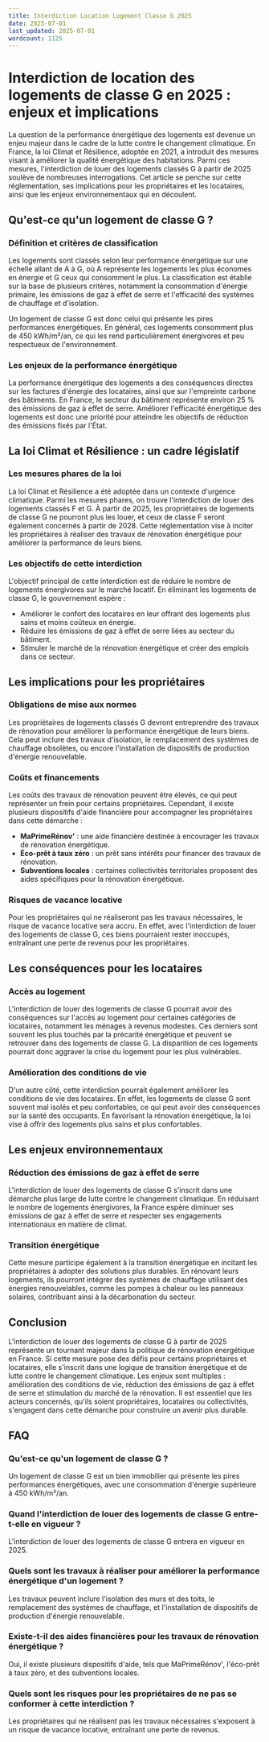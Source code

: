 ```yaml
---
title: Interdiction Location Logement Classe G 2025
date: 2025-07-01
last_updated: 2025-07-01
wordcount: 1125
---
```


# Interdiction de location des logements de classe G en 2025 : enjeux et implications

La question de la performance énergétique des logements est devenue un enjeu majeur dans le cadre de la lutte contre le changement climatique. En France, la loi Climat et Résilience, adoptée en 2021, a introduit des mesures visant à améliorer la qualité énergétique des habitations. Parmi ces mesures, l'interdiction de louer des logements classés G à partir de 2025 soulève de nombreuses interrogations. Cet article se penche sur cette réglementation, ses implications pour les propriétaires et les locataires, ainsi que les enjeux environnementaux qui en découlent.

## Qu'est-ce qu'un logement de classe G ?

### Définition et critères de classification

Les logements sont classés selon leur performance énergétique sur une échelle allant de A à G, où A représente les logements les plus économes en énergie et G ceux qui consomment le plus. La classification est établie sur la base de plusieurs critères, notamment la consommation d'énergie primaire, les émissions de gaz à effet de serre et l'efficacité des systèmes de chauffage et d'isolation.

Un logement de classe G est donc celui qui présente les pires performances énergétiques. En général, ces logements consomment plus de 450 kWh/m²/an, ce qui les rend particulièrement énergivores et peu respectueux de l'environnement.

### Les enjeux de la performance énergétique

La performance énergétique des logements a des conséquences directes sur les factures d'énergie des locataires, ainsi que sur l'empreinte carbone des bâtiments. En France, le secteur du bâtiment représente environ 25 % des émissions de gaz à effet de serre. Améliorer l'efficacité énergétique des logements est donc une priorité pour atteindre les objectifs de réduction des émissions fixés par l'État.

## La loi Climat et Résilience : un cadre législatif

### Les mesures phares de la loi

La loi Climat et Résilience a été adoptée dans un contexte d'urgence climatique. Parmi les mesures phares, on trouve l'interdiction de louer des logements classés F et G. À partir de 2025, les propriétaires de logements de classe G ne pourront plus les louer, et ceux de classe F seront également concernés à partir de 2028. Cette réglementation vise à inciter les propriétaires à réaliser des travaux de rénovation énergétique pour améliorer la performance de leurs biens.

### Les objectifs de cette interdiction

L'objectif principal de cette interdiction est de réduire le nombre de logements énergivores sur le marché locatif. En éliminant les logements de classe G, le gouvernement espère :

- Améliorer le confort des locataires en leur offrant des logements plus sains et moins coûteux en énergie.
- Réduire les émissions de gaz à effet de serre liées au secteur du bâtiment.
- Stimuler le marché de la rénovation énergétique et créer des emplois dans ce secteur.

## Les implications pour les propriétaires

### Obligations de mise aux normes

Les propriétaires de logements classés G devront entreprendre des travaux de rénovation pour améliorer la performance énergétique de leurs biens. Cela peut inclure des travaux d'isolation, le remplacement des systèmes de chauffage obsolètes, ou encore l'installation de dispositifs de production d'énergie renouvelable.

### Coûts et financements

Les coûts des travaux de rénovation peuvent être élevés, ce qui peut représenter un frein pour certains propriétaires. Cependant, il existe plusieurs dispositifs d'aide financière pour accompagner les propriétaires dans cette démarche :

- **MaPrimeRénov'** : une aide financière destinée à encourager les travaux de rénovation énergétique.
- **Éco-prêt à taux zéro** : un prêt sans intérêts pour financer des travaux de rénovation.
- **Subventions locales** : certaines collectivités territoriales proposent des aides spécifiques pour la rénovation énergétique.

### Risques de vacance locative

Pour les propriétaires qui ne réaliseront pas les travaux nécessaires, le risque de vacance locative sera accru. En effet, avec l'interdiction de louer des logements de classe G, ces biens pourraient rester inoccupés, entraînant une perte de revenus pour les propriétaires.

## Les conséquences pour les locataires

### Accès au logement

L'interdiction de louer des logements de classe G pourrait avoir des conséquences sur l'accès au logement pour certaines catégories de locataires, notamment les ménages à revenus modestes. Ces derniers sont souvent les plus touchés par la précarité énergétique et peuvent se retrouver dans des logements de classe G. La disparition de ces logements pourrait donc aggraver la crise du logement pour les plus vulnérables.

### Amélioration des conditions de vie

D'un autre côté, cette interdiction pourrait également améliorer les conditions de vie des locataires. En effet, les logements de classe G sont souvent mal isolés et peu confortables, ce qui peut avoir des conséquences sur la santé des occupants. En favorisant la rénovation énergétique, la loi vise à offrir des logements plus sains et plus confortables.

## Les enjeux environnementaux

### Réduction des émissions de gaz à effet de serre

L'interdiction de louer des logements de classe G s'inscrit dans une démarche plus large de lutte contre le changement climatique. En réduisant le nombre de logements énergivores, la France espère diminuer ses émissions de gaz à effet de serre et respecter ses engagements internationaux en matière de climat.

### Transition énergétique

Cette mesure participe également à la transition énergétique en incitant les propriétaires à adopter des solutions plus durables. En rénovant leurs logements, ils pourront intégrer des systèmes de chauffage utilisant des énergies renouvelables, comme les pompes à chaleur ou les panneaux solaires, contribuant ainsi à la décarbonation du secteur.

## Conclusion

L'interdiction de louer des logements de classe G à partir de 2025 représente un tournant majeur dans la politique de rénovation énergétique en France. Si cette mesure pose des défis pour certains propriétaires et locataires, elle s'inscrit dans une logique de transition énergétique et de lutte contre le changement climatique. Les enjeux sont multiples : amélioration des conditions de vie, réduction des émissions de gaz à effet de serre et stimulation du marché de la rénovation. Il est essentiel que les acteurs concernés, qu'ils soient propriétaires, locataires ou collectivités, s'engagent dans cette démarche pour construire un avenir plus durable.

## FAQ

### Qu'est-ce qu'un logement de classe G ?

Un logement de classe G est un bien immobilier qui présente les pires performances énergétiques, avec une consommation d'énergie supérieure à 450 kWh/m²/an.

### Quand l'interdiction de louer des logements de classe G entre-t-elle en vigueur ?

L'interdiction de louer des logements de classe G entrera en vigueur en 2025.

### Quels sont les travaux à réaliser pour améliorer la performance énergétique d'un logement ?

Les travaux peuvent inclure l'isolation des murs et des toits, le remplacement des systèmes de chauffage, et l'installation de dispositifs de production d'énergie renouvelable.

### Existe-t-il des aides financières pour les travaux de rénovation énergétique ?

Oui, il existe plusieurs dispositifs d'aide, tels que MaPrimeRénov', l'éco-prêt à taux zéro, et des subventions locales.

### Quels sont les risques pour les propriétaires de ne pas se conformer à cette interdiction ?

Les propriétaires qui ne réalisent pas les travaux nécessaires s'exposent à un risque de vacance locative, entraînant une perte de revenus.